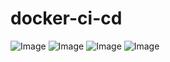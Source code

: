 # docker-ci-cd


![Image](https://github.com/user-attachments/assets/2a3dd398-e9aa-40f0-bd0f-6212a2ca6fb5)
![Image](https://github.com/user-attachments/assets/a755dda7-8593-44b2-af7a-0037b635abd6)
![Image](https://github.com/user-attachments/assets/2e90ded5-ae4e-4633-9677-6acd7163a396)
![Image](https://github.com/user-attachments/assets/e6428525-c7d2-4f7c-adef-dbb9b14e8a67)


